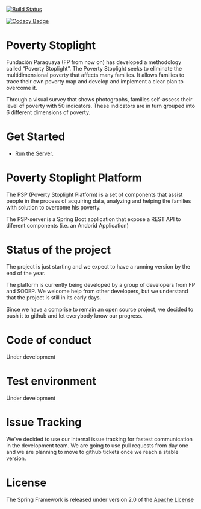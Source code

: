 [![Build Status](https://travis-ci.org/FundacionParaguaya/FP-PSP-SERVER.svg?branch=develop)](https://travis-ci.org/FundacionParaguaya/FP-PSP-SERVER)

[![Codacy Badge](https://api.codacy.com/project/badge/Grade/5ca4e577064b42d7b172677bd65e7124)](https://www.codacy.com/app/FundacionParaguaya/FP-PSP-SERVER?utm_source=github.com&amp;utm_medium=referral&amp;utm_content=FundacionParaguaya/FP-PSP-SERVER&amp;utm_campaign=Badge_Grade)


# Poverty Stoplight
Fundación Paraguaya (FP from now on) has developed a methodology called 
“Poverty Stoplight”. The Poverty Stoplight seeks to eliminate the 
multidimensional poverty that affects many families. It allows families to 
trace their own poverty map and develop and implement a clear plan to 
overcome it.

Through a visual survey that shows photographs, families self-assess their 
level of poverty with 50 indicators. These indicators are in turn grouped 
into 6 different dimensions of poverty.

# Get Started

* [Run the Server.](docs/RUN.md)

# Poverty Stoplight Platform
The PSP (Poverty Stoplight Platform) is a set of components that assist 
people in the process of acquiring data, analyzing and helping the families 
with solution to overcome his poverty.

The PSP-server is a Spring Boot application that expose a REST API to 
diferent components (i.e. an Andorid Application)

# Status of the project
The project is just starting and we expect to have a running version by the 
end of the year.

The platform is currently being developed by a group of developers 
from FP and SODEP. We welcome help from other developers, but we understand 
that the project is still in its early days.

Since we have a comprise to remain an open source project, we decided to push
 it to github and let everybody know our progress.

# Code of conduct
Under development

# Test environment
Under development

# Issue Tracking
We've decided to use our internal issue tracking for fastest communication in
 the development team. We are going to use pull requests from day one and we are
 planning to move to github tickets once we reach a stable version. 

# License
The Spring Framework is released under version 2.0 of the [Apache License][]

[Git]: http://help.github.com/set-up-git-redirect
[JDK8 build]: http://www.oracle.com/technetwork/java/javase/downloads
[Apache License]: http://www.apache.org/licenses/LICENSE-2.0

